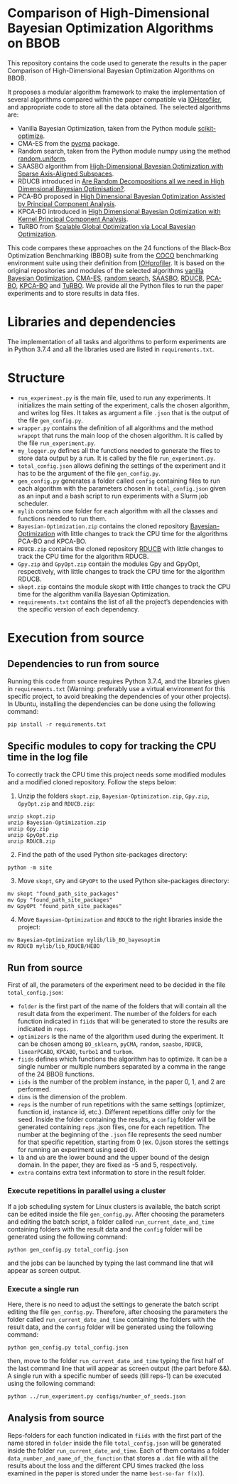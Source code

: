 # Comparison of High-Dimensional Bayesian Optimization Algorithms on BBOB
This repository contains the code used to generate the results in the paper Comparison of High-Dimensional Bayesian Optimization Algorithms on BBOB.

It proposes a modular algorithm framework to make the implementation of several algorithms compared within the paper compatible
via [IOHprofiler](https://iohprofiler.github.io/), and appropriate code to store all the data obtained.
The selected algorithms are: 
- Vanilla Bayesian Optimization, taken from the Python module [scikit-optimize](https://scikit-optimize.github.io/stable/auto_examples/bayesian-optimization.html).
- CMA-ES from the [pycma](https://github.com/CMA-ES/pycma) package.
- Random search, taken from the Python module numpy using the method [random.uniform](https://numpy.org/doc/stable/reference/random/generated/numpy.random.uniform.html).
- SAASBO algorithm from [High-Dimensional Bayesian Optimization with Sparse Axis-Aligned Subspaces](https://arxiv.org/pdf/2103.00349.pdf).
- RDUCB introduced in [Are Random Decompositions all we need in High Dimensional Bayesian Optimisation?](https://arxiv.org/abs/2301.12844).
- PCA-BO proposed in [High Dimensional Bayesian Optimization Assisted by Principal Component Analysis](https://arxiv.org/pdf/2007.00925.pdf).
- KPCA-BO introduced in [High Dimensional Bayesian Optimization with Kernel Principal Component Analysis](https://arxiv.org/pdf/2204.13753.pdf).
- TuRBO from [Scalable Global Optimization via Local Bayesian Optimization](https://proceedings.neurips.cc/paper/2019/file/6c990b7aca7bc7058f5e98ea909e924b-Paper.pdf).

This code compares these approaches on the 24 functions of the Black-Box Optimization Benchmarking (BBOB) suite from the [COCO](https://arxiv.org/pdf/1603.08785.pdf) benchmarking environment suite using their definition from [IOHprofiler](https://iohprofiler.github.io/). It is based on the original repositories and modules of the selected algorithms [vanilla Bayesian Optimization](https://scikit-optimize.github.io/stable/auto_examples/bayesian-optimization.html), [CMA-ES](https://github.com/CMA-ES/pycma), [random search](https://numpy.org/doc/stable/reference/random/generated/numpy.random.uniform.html), [SAASBO](https://github.com/martinjankowiak/saasbo), [RDUCB](https://github.com/huawei-noah/HEBO/tree/master/RDUCB), [PCA-BO](https://github.com/wangronin/Bayesian-Optimization/tree/KPCA-BO), [KPCA-BO](https://github.com/wangronin/Bayesian-Optimization/tree/KPCA-BO) and [TuRBO](https://github.com/uber-research/TuRBO). We provide all the Python files to run the paper experiments and to store results in data files.

# Libraries and dependencies

The implementation of all tasks and algorithms to perform experiments are in Python 3.7.4 and all the libraries used are listed in `requirements.txt`.

# Structure
- `run_experiment.py` is the main file, used to run any experiments. It initializes the main setting of the experiment, calls the chosen algorithm, and writes log files. It takes as argument a file `.json` that is the output of the file `gen_config.py`.
- `wrapper.py` contains the definition of all algorithms and the method `wrapopt` that runs the main loop of the chosen algorithm. It is called by the file `run_experiment.py`.
- `my_logger.py` defines all the functions needed to generate the files to store data output by a run. It is called by the file `run_experiment.py`.
- `total_config.json` allows defining the settings of the experiment and it has to be the argument of the file `gen_config.py`. 
- `gen_config.py` generates a folder called `config` containing files to run each algorithm with the parameters chosen in `total_config.json` given as an input and a bash script to run experiments with a Slurm job scheduler.
- `mylib` contains one folder for each algorithm with all the classes and functions needed to run them.
- `Bayesian-Optimization.zip` contains the cloned repository [Bayesian-Optimization](https://github.com/wangronin/Bayesian-Optimization/tree/KPCA-BO) with little changes to track the CPU time for the algorithms PCA-BO and KPCA-BO.
- `RDUCB.zip` contains the cloned repository [RDUCB](https://github.com/huawei-noah/HEBO/tree/master/RDUCB) with little changes to track the CPU time for the algorithm RDUCB.
- `Gpy.zip` and `GpyOpt.zip` contain the modules Gpy and GpyOpt, respectively, with little changes to track the CPU time for the algorithm RDUCB.
- `skopt.zip` contains the module skopt with little changes to track the CPU time for the algorithm vanilla Bayesian Optimization.
- `requirements.txt` contains the list of all the project’s dependencies with the specific version of each dependency.

# Execution from source
## Dependencies to run from source

Running this code from source requires Python 3.7.4, and the libraries given in `requirements.txt` (Warning: preferably use a virtual environment for this specific project, to avoid breaking the dependencies of your other projects). In Ubuntu, installing the dependencies can be done using the following command:

```
pip install -r requirements.txt
```

## Specific modules to copy for tracking the CPU time in the log file
To correctly track the CPU time this project needs some modified modules and a modified cloned repository. Follow the steps below:

1. Unzip the folders `skopt.zip`, `Bayesian-Optimization.zip`, `Gpy.zip`, `GpyOpt.zip` and `RDUCB.zip`:
```
unzip skopt.zip
unzip Bayesian-Optimization.zip
unzip Gpy.zip
unzip GpyOpt.zip
unzip RDUCB.zip
```
2. Find the path of the used Python site-packages directory:
```
python -m site
```
3. Move `skopt`, `GPy` and `GPyOPt` to the used Python site-packages directory:
```
mv skopt "found_path_site_packages"
mv Gpy "found_path_site_packages"
mv GpyOPt "found_path_site_packages"
```
4. Move `Bayesian-Optimization` and `RDUCB` to the right libraries inside the project:
```
mv Bayesian-Optimization mylib/lib_BO_bayesoptim
mv RDUCB mylib/lib_RDUCB/HEBO
```
## Run from source
First of all, the parameters of the experiment need to be decided in the file `total_config.json`: 
- `folder` is the first part of the name of the folders that will contain all the result data from the experiment. The number of the folders for each function indicated in `fiids` that will be generated to store the results are indicated in `reps`.
- `optimizers` is the name of the algorithm used during the experiment. It can be chosen among `BO_sklearn`, `pyCMA`, `random`, `saasbo`, `RDUCB`, `linearPCABO`, `KPCABO`, `turbo1` and `turbom`.
- `fiids` defines which functions the algorithm has to optimize. It can be a single number or multiple numbers separated by a comma in the range of the 24 BBOB functions.
- `iids` is the number of the problem instance, in the paper 0, 1, and 2 are performed.
- `dims` is the dimension of the problem.
- `reps` is the number of run repetitions with the same settings (optimizer, function id, instance id, etc.). Different repetitions differ only for the seed. Inside the folder containing the results, a `config` folder will be generated containing `reps` .json files, one for each repetition. The number at the beginning of the `.json` file represents the seed number for that specific repetition, starting from 0 (ex. 0.json stores the settings for running an experiment using seed 0). 
- `lb` and `ub` are the lower bound and the upper bound of the design domain. In the paper, they are fixed as -5 and 5, respectively.
- `extra` contains extra text information to store in the result folder.
### Execute repetitions in parallel using a cluster
If a job scheduling system for Linux clusters is available, the batch script can be edited inside the file `gen_config.py`. 
After choosing the parameters and editing the batch script, a folder called `run_current_date_and_time` containing folders with the result data and the `config` folder will be generated using the following command:
```
python gen_config.py total_config.json
```
and the jobs can be launched by typing the last command line that will appear as screen output.
### Execute a single run
Here, there is no need to adjust the settings to generate the batch script editing the file `gen_config.py`. Therefore, after choosing the parameters the folder called `run_current_date_and_time` containing the folders with the result data, and the `config` folder will be generated using the following command:
```
python gen_config.py total_config.json
```
then, move to the folder `run_current_date_and_time` typing the first half of the last command line that will appear as screen output (the part before &&).
A single run with a specific number of seeds (till reps-1) can be executed using the following command:
```
python ../run_experiment.py configs/number_of_seeds.json
```
## Analysis from source
Reps-folders for each function indicated in `fiids` with the first part of the name stored in `folder` inside the file `total_config.json` will be generated inside the folder `run_current_date_and_time`. Each of them contains a folder `data_number_and_name_of_the_function` that stores a `.dat` file with all the results about the loss and the different CPU times tracked (the loss examined in the paper is stored under the name `best-so-far f(x)`).


